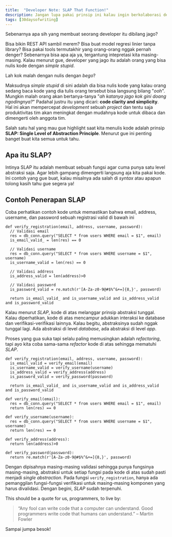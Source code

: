 ```yaml
---
title:  "Developer Note: SLAP That Function!"
description: Jangan lupa pakai prinsip ini kalau ingin berkolaborasi dengan mudah! 
tags: [30daysofwriting]
---
```


Sebenarnya apa sih yang membuat seorang developer itu dibilang jago? 

Bisa bikin REST API sambil merem? Bisa buat model regresi linier tanpa library? Bisa pakai tools termutakhir yang orang-orang nggak pernah denger? Sebenarnya bisa apa aja ya, tergantung intepretasi kita masing-masing. Kalau menurut gue, developer yang jago itu adalah orang yang bisa nulis kode dengan *simple stupid*.

Lah kok malah dengan nulis dengan *bego*? 

Maksudnya *simple stupid* di sini adalah dia bisa nulis kode yang kalau orang sedang baca kode yang dia tulis orang tersebut bisa langsung bilang "*ooh*". Mungkin malah orang akan bertanya-tanya "*ah katanya jago kok gini doang ngodingnya?*" Padahal justru itu yang dicari: **code clarity and simplicity**. Hal ini akan mempercepat *development* sebuah *project* dan tentu saja produktivitas tim akan meningkat dengan mudahnya kode untuk dibaca dan dimengerti oleh anggota tim. 

Salah satu hal yang mau gue highlight saat kita menulis kode adalah prinsip **SLAP: Single Level of Abstraction Principle**. Menurut gue ini penting banget buat kita semua untuk tahu.

## Apa itu SLAP?

Intinya SLAP itu adalah membuat sebuah fungsi agar cuma punya satu level abstraksi saja. Agar lebih gampang dimengerti langsung aja kita pakai kode. Ini contoh yang gue buat, kalau misalnya ada salah di *syntax* atau apapun tolong kasih tahu gue segera ya!

## Contoh Penerapan SLAP

Coba perhatikan contoh kode untuk memastikan bahwa email, address, username, dan password sebuah registrasi valid di bawah ini

```
def verify_registration(email, address, username, password):
  // Validasi email
  res = db_conn.query("SELECT * from users WHERE email = $1", email)
  is_email_valid_ = len(res) == 0

  // Validasi username
  res = db_conn.query("SELECT * from users WHERE username = $1", username)
  is_username_valid = len(res) == 0

  // Validasi address
  is_address_valid = len(address)>0

  // Validasi password
  is_password_valid = re.match(r'[A-Za-z0-9@#$%^&+=]{8,}', password)

  return is_email_valid_ and is_username_valid and is_address_valid and is_password_valid
```

Kalau menurut *SLAP*, kode di atas melanggar prinsip abstraksi tunggal. Kalau diperhatikan, kode di atas mencampur adukkan interaksi ke database dan verifikasi-verifikasi lainnya. Kalau begitu, abstraksinya sudah nggak tunggal lagi. Ada abstraksi di level *database*, ada abstraksi di level *app*. 

Proses yang gua suka tapi selalu paling memusingkan adalah *refactoring*, tapi ayo kita coba sama-sama *refactor* kode di atas sehingga mematuhi *SLAP*.

```
def verify_registration(email, address, username, password):
  is_email_valid = verify_email(email) 
  is_username_valid = verify_username(username) 
  is_address_valid = verify_address(address) 
  is_password_valid = verify_password(password)
  
  return is_email_valid_ and is_username_valid and is_address_valid and is_password_valid

def verify_email(email):
  res = db_conn.query("SELECT * from users WHERE email = $1", email)
  return len(res) == 0
  
def verify_username(username):
  res = db_conn.query("SELECT * from users WHERE username = $1", username)
  return len(res) == 0

def verify_address(address):
  return len(address)>0

def verify_password(password):
  return re.match(r'[A-Za-z0-9@#$%^&+=]{8,}', password)
```

Dengan dipisahnya masing-masing validasi sehingga punya fungsinya masing-masing, abstraksi untuk setiap fungsi pada kode di atas sudah pasti menjadi *single abstraction*. Pada fungsi `verify_registration`, hanya ada pemanggilan fungsi-fungsi verifikasi untuk masing-masing komponen yang harus divalidasi. Dengan begini, *SLAP* sudah terpenuhi. 

This should be a quote for us, programmers, to live by:

> “Any fool can write code that a computer can understand. Good programmers write code that humans can understand.” – Martin Fowler

Sampai jumpa besok!